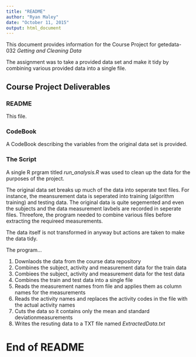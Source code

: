 ```yaml
---
title: "README"
author: "Ryan Maley"
date: "October 11, 2015"
output: html_document
---
```


This document provides information for the Course Project for getedata-032 *Getting and Cleaning Data*

The assignment was to take a provided data set and make it tidy by combining various provided data into a single file.

## Course Project Deliverables


### README
This file.

### CodeBook

A CodeBook describing the variables from the original data set is provided.

### The Script

A single R prgram titled *run_analysis.R* was used to clean up the data for the purposes of the project.

The original data set breaks up much of the data into seperate text files. For instance, the meansurement data is seperated into training (algorithm training) and testing data. The original data is quite segemented and even the subjects and the data measurement lavbels are recorded in seperate files. Threefore, the program needed to combine various files before extracting the requireed measurements.

The data itself is not transformed in anyway but actions are taken to make the data tidy. 

The program...

1) Downlaods the data from the course data repository
2) Combines the subject, activity and measurement data for the train data
3) Combiees the subject, activity and measurement data for the test data
4) Combines the train and test data into a single file
5) Reads the measurement names from file and applies them as column names for the measurements
6) Reads the activity names and replaces the activity codes in the file with the actual activity names
7) Cuts the data so it contains only the mean and standard deviationmeasurements
8) Writes the resuting data to a TXT file named *ExtractedData.txt*

# End of README